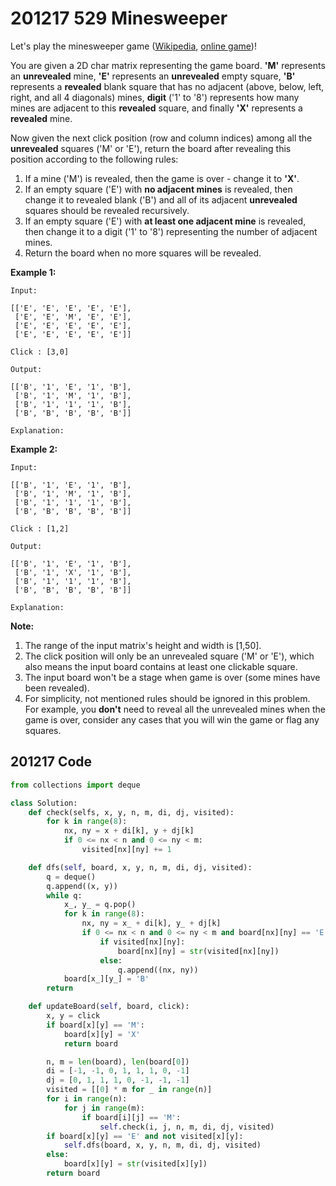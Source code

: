 # 201217 529 Minesweeper

Let's play the minesweeper game ([Wikipedia](https://en.wikipedia.org/wiki/Minesweeper_(video_game)), [online game](http://minesweeperonline.com/))!

You are given a 2D char matrix representing the game board. **'M'** represents an **unrevealed** mine, **'E'** represents an **unrevealed** empty square, **'B'** represents a **revealed** blank square that has no adjacent (above, below, left, right, and all 4 diagonals) mines, **digit** ('1' to '8') represents how many mines are adjacent to this **revealed** square, and finally **'X'** represents a **revealed** mine.

Now given the next click position (row and column indices) among all the **unrevealed** squares ('M' or 'E'), return the board after revealing this position according to the following rules:

1. If a mine ('M') is revealed, then the game is over - change it to **'X'**.
2. If an empty square ('E') with **no adjacent mines** is revealed, then change it to revealed blank ('B') and all of its adjacent **unrevealed** squares should be revealed recursively.
3. If an empty square ('E') with **at least one adjacent mine** is revealed, then change it to a digit ('1' to '8') representing the number of adjacent mines.
4. Return the board when no more squares will be revealed.

 

**Example 1:**

```
Input: 

[['E', 'E', 'E', 'E', 'E'],
 ['E', 'E', 'M', 'E', 'E'],
 ['E', 'E', 'E', 'E', 'E'],
 ['E', 'E', 'E', 'E', 'E']]

Click : [3,0]

Output: 

[['B', '1', 'E', '1', 'B'],
 ['B', '1', 'M', '1', 'B'],
 ['B', '1', '1', '1', 'B'],
 ['B', 'B', 'B', 'B', 'B']]

Explanation:
```

**Example 2:**

```
Input: 

[['B', '1', 'E', '1', 'B'],
 ['B', '1', 'M', '1', 'B'],
 ['B', '1', '1', '1', 'B'],
 ['B', 'B', 'B', 'B', 'B']]

Click : [1,2]

Output: 

[['B', '1', 'E', '1', 'B'],
 ['B', '1', 'X', '1', 'B'],
 ['B', '1', '1', '1', 'B'],
 ['B', 'B', 'B', 'B', 'B']]

Explanation:
```

 

**Note:**

1. The range of the input matrix's height and width is [1,50].
2. The click position will only be an unrevealed square ('M' or 'E'), which also means the input board contains at least one clickable square.
3. The input board won't be a stage when game is over (some mines have been revealed).
4. For simplicity, not mentioned rules should be ignored in this problem. For example, you **don't** need to reveal all the unrevealed mines when the game is over, consider any cases that you will win the game or flag any squares.



## 201217 Code

```python
from collections import deque

class Solution:
    def check(selfs, x, y, n, m, di, dj, visited):
        for k in range(8):
            nx, ny = x + di[k], y + dj[k]
            if 0 <= nx < n and 0 <= ny < m:
                visited[nx][ny] += 1

    def dfs(self, board, x, y, n, m, di, dj, visited):
        q = deque()
        q.append((x, y))
        while q:
            x_, y_ = q.pop()
            for k in range(8):
                nx, ny = x_ + di[k], y_ + dj[k]
                if 0 <= nx < n and 0 <= ny < m and board[nx][ny] == 'E':
                    if visited[nx][ny]:
                        board[nx][ny] = str(visited[nx][ny])
                    else:
                        q.append((nx, ny))
            board[x_][y_] = 'B'
        return

    def updateBoard(self, board, click):
        x, y = click
        if board[x][y] == 'M':
            board[x][y] = 'X'
            return board

        n, m = len(board), len(board[0])
        di = [-1, -1, 0, 1, 1, 1, 0, -1]
        dj = [0, 1, 1, 1, 0, -1, -1, -1]
        visited = [[0] * m for _ in range(n)]
        for i in range(n):
            for j in range(m):
                if board[i][j] == 'M':
                    self.check(i, j, n, m, di, dj, visited)
        if board[x][y] == 'E' and not visited[x][y]:
            self.dfs(board, x, y, n, m, di, dj, visited)
        else:
            board[x][y] = str(visited[x][y])
        return board
```

